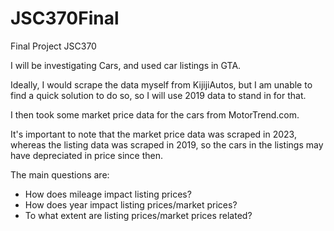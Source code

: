 # JSC370Final
Final Project JSC370

I will be investigating Cars, and used car listings in GTA.

Ideally, I would scrape the data myself from KijijiAutos, but I am unable to find a
quick solution to do so, so I will use 2019 data to stand in for that.

I then took some market price data for the cars from MotorTrend.com.

It's important to note that the market price data was scraped in 2023, whereas the listing
data was scraped in 2019, so the cars in the listings may have
depreciated in price since then.

The main questions are:

 - How does mileage impact listing prices?
 - How does year impact listing prices/market prices?
 - To what extent are listing prices/market prices related?